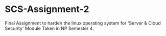 # SCS-Assignment-2
Final Assignment to harden the linux operating system for 'Server &amp; Cloud Security' Module Taken in NP Semester 4.
